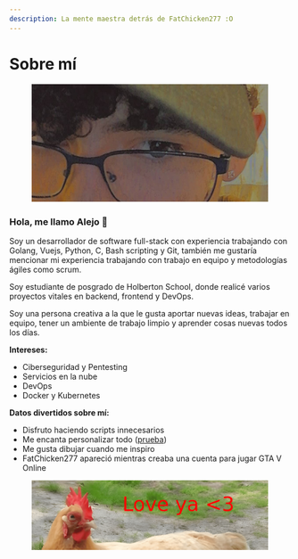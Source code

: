 ```yaml
---
description: La mente maestra detrás de FatChicken277 :O
---
```


# Sobre mí

<figure><img src=".gitbook/assets/image (1).png" alt=""><figcaption></figcaption></figure>

### Hola, me llamo Alejo 👋

Soy un desarrollador de software full-stack con experiencia trabajando con Golang, Vuejs, Python, C, Bash scripting y Git, también me gustaría mencionar mi experiencia trabajando con trabajo en equipo y metodologías ágiles como scrum.

Soy estudiante de posgrado de Holberton School, donde realicé varios proyectos vitales en backend, frontend y DevOps.

Soy una persona creativa a la que le gusta aportar nuevas ideas, trabajar en equipo, tener un ambiente de trabajo limpio y aprender cosas nuevas todos los días.



**Intereses:**

* Ciberseguridad y Pentesting
* Servicios en la nube
* DevOps
* Docker y Kubernetes

**Datos divertidos sobre mí:**

* Disfruto haciendo scripts innecesarios
* Me encanta personalizar todo ([prueba](https://twitter.com/aleejo\_rc/status/1521295322382753796))
* Me gusta dibujar cuando me inspiro
* FatChicken277 apareció mientras creaba una cuenta para jugar GTA V Online



<figure><img src=".gitbook/assets/image.png" alt=""><figcaption></figcaption></figure>
